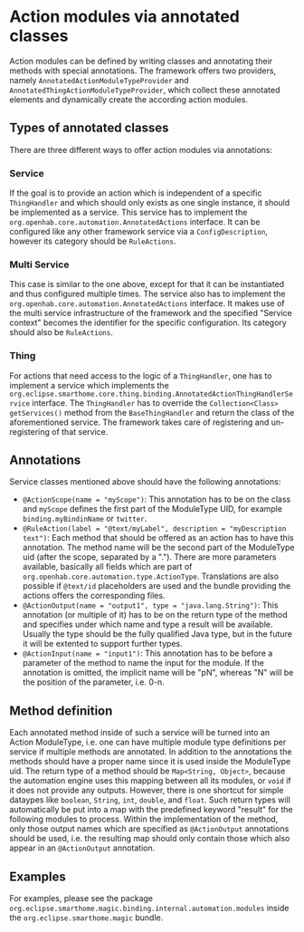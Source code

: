 # Action modules via annotated classes

Action modules can be defined by writing classes and annotating their methods with special annotations.
The framework offers two providers, namely `AnnotatedActionModuleTypeProvider` and `AnnotatedThingActionModuleTypeProvider`, which collect these annotated elements and dynamically create the according action modules.

## Types of annotated classes

There are three different ways to offer action modules via annotations:

### Service

If the goal is to provide an action which is independent of a specific `ThingHandler` and which should only exists as one single instance, it should be implemented as a service.
This service has to implement the `org.openhab.core.automation.AnnotatedActions` interface.
It can be configured like any other framework service via a `ConfigDescription`, however its category should be `RuleActions`.

### Multi Service

This case is similar to the one above, except for that it can be instantiated and thus configured multiple times.
The service also has to implement the `org.openhab.core.automation.AnnotatedActions` interface.
It makes use of the multi service infrastructure of the framework and the specified "Service context" becomes the identifier for the specific configuration.
Its category should also be `RuleActions`.

### Thing

For actions that need access to the logic of a `ThingHandler`, one has to implement a service which implements the `org.eclipse.smarthome.core.thing.binding.AnnotatedActionThingHandlerService` interface.
The `ThingHandler` has to override the `Collection<Class> getServices()` method from the `BaseThingHandler` and return the class of the aforementioned service.
The framework takes care of registering and un-registering of that service.

## Annotations

Service classes mentioned above should have the following annotations:

- `@ActionScope(name = "myScope")`: This annotation has to be on the class and `myScope` defines the first part of the ModuleType UID, for example `binding.myBindinName` or `twitter`.
- `@RuleAction(label = "@text/myLabel", description = "myDescription text")`: Each method that should be offered as an action has to have this annotation. The method name will be the second part of the ModuleType uid (after the scope, separated by a "."). There are more parameters available, basically all fields which are part of `org.openhab.core.automation.type.ActionType`. Translations are also possible if `@text/id` placeholders are used and the bundle providing the actions offers the corresponding files.
- `@ActionOutput(name = "output1", type = "java.lang.String")`: This annotation (or multiple of it) has to be on the return type of the method and specifies under which name and type a result will be available. Usually the type should be the fully qualified Java type, but in the future it will be extented to support further types.
- `@ActionInput(name = "input1")`: This annotation has to be before a parameter of the method to name the input for the module. If the annotation is omitted, the implicit name will be "pN", whereas "N" will be the position of the parameter, i.e. 0-n.

## Method definition

Each annotated method inside of such a service will be turned into an Action ModuleType, i.e. one can have multiple module type definitions per service if multiple methods are annotated.
In addition to the annotations the methods should have a proper name since it is used inside the ModuleType uid.
The return type of a method should be `Map<String, Object>`, because the automation engine uses this mapping between all its modules, or `void` if it does not provide any outputs.
However, there is one shortcut for simple dataypes like `boolean`, `String`, `int`, `double`, and `float`. Such return types will automatically be put into a map with the predefined keyword "result" for the following modules to process.
Within the implementation of the method, only those output names which are specified as `@ActionOutput` annotations should be used, i.e. the resulting map should only contain those which also appear in an `@ActionOutput` annotation.

## Examples

For examples, please see the package `org.eclipse.smarthome.magic.binding.internal.automation.modules` inside the `org.eclipse.smarthome.magic` bundle.
